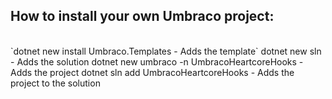 ## How to install your own Umbraco project:
<br/>
`dotnet new install Umbraco.Templates - Adds the template`
        dotnet new sln - Adds the solution
  dotnet new umbraco -n UmbracoHeartcoreHooks - Adds the project
  dotnet sln add UmbracoHeartcoreHooks - Adds the project to the solution
<br/>
